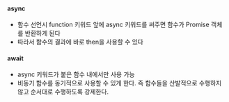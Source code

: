 #### async
- 함수 선언시 function 키워드 앞에 async 키워드를 써주면 함수가 Promise 객체를 반환하게 된다
- 따라서 함수의 결과에 바로 then을 사용할 수 있다
#### await
- async 키워드가 붙은 함수 내에서만 사용 가능
- 비동기 함수를 동기적으로 사용할 수 있게 한다. 즉 함수들을 산발적으로 수행하지 않고 순서대로 수행하도록 강제한다.

